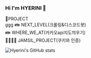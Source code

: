 ### Hi I'm HYERINI 👋

<!--
**HYERINI/HYERINI** is a ✨ _special_ ✨ repository because its `README.md` (this file) appears on your GitHub profile.

Here are some ideas to get you started:

- 🔭 I’m currently working on ...
- 🌱 I’m currently learning ...
- 👯 I’m looking to collaborate on ...
- 🤔 I’m looking for help with ...
- 💬 Ask me about ...
- 📫 How to reach me: ...
- 😄 Pronouns: ...
- ⚡ Fun fact: ...
-->
🤙PROJECT <br>ggg
👪 NEXT_LEVEL(크롤링&디스코드봇) <br>
👪 WHERE_WE_AT(카카오api지도띄우기) <br>
👨‍👨‍👧‍👦 JAMSIL_PROJECT(쿠키와 인증) <br>

![Hyerini's GitHub stats](https://github-readme-stats.vercel.app/api?username=hyerini&show_icons=true&theme=radical)



